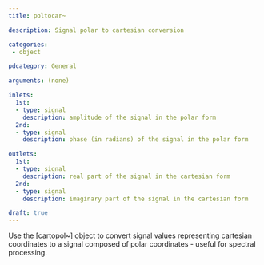 ```yaml
---
title: poltocar~

description: Signal polar to cartesian conversion

categories:
 - object

pdcategory: General

arguments: (none)

inlets:
  1st:
  - type: signal
    description: amplitude of the signal in the polar form
  2nd:
  - type: signal
    description: phase (in radians) of the signal in the polar form

outlets:
  1st:
  - type: signal
    description: real part of the signal in the cartesian form
  2nd:
  - type: signal
    description: imaginary part of the signal in the cartesian form

draft: true
---
```


Use the [cartopol~] object to convert signal values representing cartesian coordinates to a signal composed of polar coordinates - useful for spectral processing.